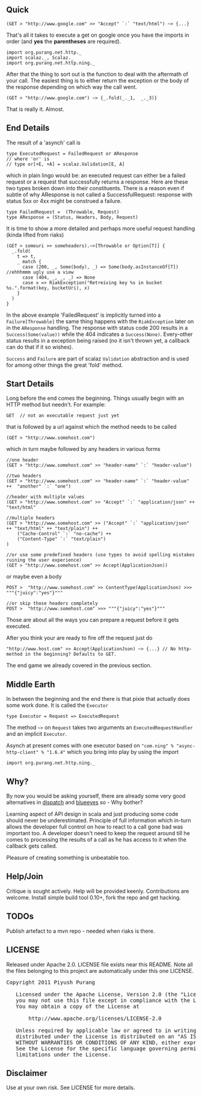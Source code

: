 ## Quick

    (GET > "http://www.google.com" >> "Accept" `:` "text/html") ~> {...}

That's all it takes to execute a get on google once you have the imports in order (and __yes__ the __parentheses__ are required).

    import org.purang.net.http._
    import scalaz._, Scalaz._
    import org.purang.net.http.ning._

After that the thing to sort out is the function to deal with the aftermath of your call. The easiest thing is to either return the exception or the body of the response depending on which way the call went.

    (GET > "http://www.google.com") ~> {_.fold(_._1,  _._3)}

That is really it. Almost.

## End Details

The result of a 'asynch' call is

    type ExecutedRequest = FailedRequest or AResponse
    // where 'or' is
    // type or[+E, +A] = scalaz.Validation[E, A]

which in plain lingo would be: an executed request can either be a failed request or a request that successfully returns a response. Here are these two types broken down into their constituents. There is a reason even if subtle of why AResponse is not called a SuccessfulRequest: response with status 5xx or 4xx might be construed a failure.

    type FailedRequest =  (Throwable, Request)
    type AResponse = (Status, Headers, Body, Request)

It is time to show a more detailed and perhaps more useful request handling (kinda lifted from riaks)

    (GET > someuri >> someheaders).~>[Throwable or Option[T]] {
      _.fold(
        t => t,
        _ match {
          case (200, _, Some(body), _) => Some(body.asInstanceOf[T]) //ehhhmmm ugly use a view
          case (404, _, _, _) => None
          case x => RiakException("Retreiving key %s in bucket %s.".format(key, bucketUri), x)
        }
      )
    }

In the above example 'FailedRequest' is implicitly turned into a `Failure[Throwable]` the same thing happens with the `RiakException` later on in the `AResponse` handling. The response with status code 200 results in a `Success(Some(value))` while the 404 indicates a `Success(None)`. Every-other status results in a exception being raised (no it isn't thrown yet, a callback can do that if it so wishes).

`Success` and `Failure` are part of scalaz `Validation` abstraction and is used for among other things the great 'fold' method.

## Start Details

Long before the end comes the beginning. Things usually begin with an HTTP method but needn't. For example:

    GET  // not an executable request just yet

that is  followed by a url against which the method needs to be called

    (GET > "http://www.somehost.com")

which in turn maybe followed by any headers in various forms

    //one header
    (GET > "http://www.somehost.com" >> "header-name" `:` "header-value")

    //two headers
    (GET > "http://www.somehost.com" >> "header-name" `:` "header-value" ++  "another" `:` "one")

    //header with multiple values
    (GET > "http://www.somehost.com" >> "Accept" `:` "application/json" ++ "text/html"

    //multiple headers
    (GET > "http://www.somehost.com" >> ("Accept" `:` "application/json" ++ "text/html" ++ "text/plain") ++
        ("Cache-Control" `:` "no-cache") ++
        ("Content-Type" `:` "text/plain")
    )

    //or use some predefined headers (use types to avoid spelling mistakes ruining the user experience)
    (GET > "http://www.somehost.com" >> Accept(ApplicationJson))

or maybe even a body

    POST >  "http://www.somehost.com" >> ContentType(ApplicationJson) >>> """{"juicy":"yes"}"""

    //or skip those headers completely
    POST >  "http://www.somehost.com" >>> """{"juicy":"yes"}"""

Those are about all the ways you can prepare a request before it gets executed.

After you think your are ready to fire off the request just do

    "http://www.host.com" >> Accept(ApplicationJson) ~> {...} // No http-method in the beginning? Defaults to GET.

The end game we already covered in the previous section.


## Middle Earth

In between the beginning and the end there is that pixie that actually does some work done. It is called the  `Executor`

    type Executor = Request => ExecutedRequest

The method `~>` on  `Request` takes two arguments an `ExecutedRequestHandler` and an implicit `Executor`.

Asynch at present comes with one executor based on `"com.ning" % "async-http-client" % "1.6.4"` which you bring into play by using the import

    import org.purang.net.http.ning._

## Why?

By now you would be asking yourself, there are already some very good alternatives in [dispatch](http://dispatch.databinder.net/Dispatch.html) and [blueeyes](https://github.com/jdegoes/blueeyes) so - Why bother?

Learning aspect of API design in scala and just producing some code should never be underestimated. Principle of full information which in-turn allows the developer full control on how to react to a call gone bad was important too. A developer doesn't need to keep the request around till he comes to processing the results of a call as he has access to it when the callback gets called.

Pleasure of creating something is unbeatable too.

## Help/Join

Critique is sought actively. Help will be provided keenly. Contributions are welcome. Install simple build tool 0.10+, fork the repo and get hacking.

## TODOs

Publish artefact to a mvn repo - needed when riaks is there.

## LICENSE

Released under Apache 2.0. LICENSE file exists near this README. Note all the files belonging to this project are automatically under this one LICENSE.

<pre>
Copyright 2011 Piyush Purang

   Licensed under the Apache License, Version 2.0 (the "License");
   you may not use this file except in compliance with the License.
   You may obtain a copy of the License at

       http://www.apache.org/licenses/LICENSE-2.0

   Unless required by applicable law or agreed to in writing, software
   distributed under the License is distributed on an "AS IS" BASIS,
   WITHOUT WARRANTIES OR CONDITIONS OF ANY KIND, either express or implied.
   See the License for the specific language governing permissions and
   limitations under the License.
</pre>

## Disclaimer

Use at your own risk. See LICENSE for more details.